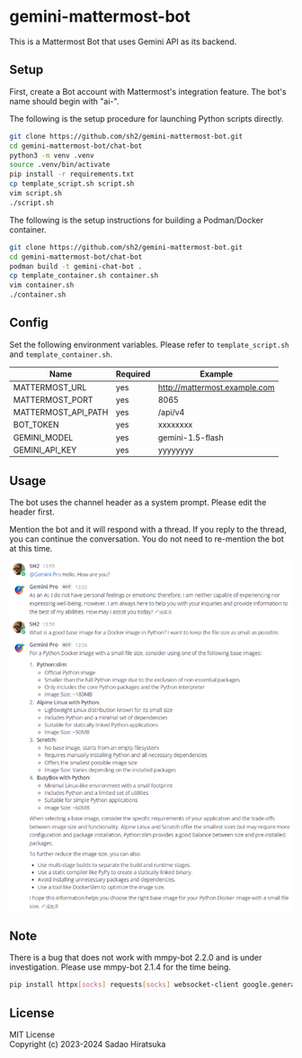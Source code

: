 # gemini-mattermost-bot

This is a Mattermost Bot that uses Gemini API as its backend.

## Setup

First, create a Bot account with Mattermost's integration feature.
The bot's name should begin with "ai-".

The following is the setup procedure for launching Python scripts directly.

```bash
git clone https://github.com/sh2/gemini-mattermost-bot.git
cd gemini-mattermost-bot/chat-bot
python3 -m venv .venv
source .venv/bin/activate
pip install -r requirements.txt
cp template_script.sh script.sh
vim script.sh
./script.sh
```

The following is the setup instructions for building a Podman/Docker container.

```bash
git clone https://github.com/sh2/gemini-mattermost-bot.git
cd gemini-mattermost-bot/chat-bot
podman build -t gemini-chat-bot .
cp template_container.sh container.sh
vim container.sh
./container.sh
```

## Config

Set the following environment variables.
Please refer to `template_script.sh` and `template_container.sh`.

| Name | Required | Example |
| ---- | ---- | ---- |
| MATTERMOST_URL | yes | <http://mattermost.example.com> |
| MATTERMOST_PORT | yes | 8065 |
| MATTERMOST_API_PATH | yes | /api/v4 |
| BOT_TOKEN | yes | xxxxxxxx |
| GEMINI_MODEL | yes | gemini-1.5-flash |
| GEMINI_API_KEY | yes | yyyyyyyy |

## Usage

The bot uses the channel header as a system prompt.
Please edit the header first.

Mention the bot and it will respond with a thread.
If you reply to the thread, you can continue the conversation.
You do not need to re-mention the bot at this time.

![Chat Sample](sample_chat.png)

## Note

There is a bug that does not work with mmpy-bot 2.2.0 and is under investigation.
Please use mmpy-bot 2.1.4 for the time being.

```bash
pip install httpx[socks] requests[socks] websocket-client google.generativeai 'mmpy-bot<2.2.0'
```

## License

MIT License  
Copyright (c) 2023-2024 Sadao Hiratsuka
